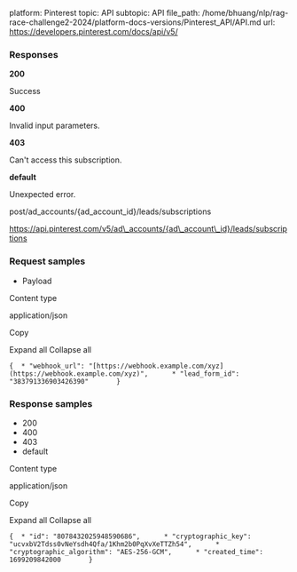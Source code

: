 platform: Pinterest
topic: API
subtopic: API
file_path: /home/bhuang/nlp/rag-race-challenge2-2024/platform-docs-versions/Pinterest_API/API.md
url: https://developers.pinterest.com/docs/api/v5/

### Responses

**200**

Success

**400**

Invalid input parameters.

**403**

Can't access this subscription.

**default**

Unexpected error.

post/ad\_accounts/{ad\_account\_id}/leads/subscriptions

https://api.pinterest.com/v5/ad\_accounts/{ad\_account\_id}/leads/subscriptions

### Request samples

* Payload

Content type

application/json

Copy

Expand all Collapse all

`{  * "webhook_url": "[https://webhook.example.com/xyz](https://webhook.example.com/xyz)",      * "lead_form_id": "383791336903426390"       }`

### Response samples

* 200
* 400
* 403
* default

Content type

application/json

Copy

Expand all Collapse all

`{  * "id": "8078432025948590686",      * "cryptographic_key": "ucvxbV2Tdss0vNeYsdh4Qfa/1Khm2b0PqXvXeTTZh54",      * "cryptographic_algorithm": "AES-256-GCM",      * "created_time": 1699209842000       }`